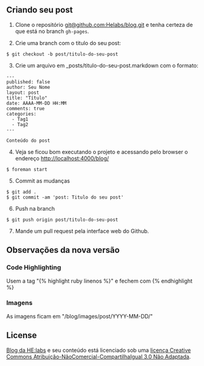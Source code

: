 ## Criando seu post

1) Clone o repositório [git@github.com:Helabs/blog.git](https://github.com/Helabs/blog) e tenha certeza de que está no branch `gh-pages`.

2) Crie uma branch com o titulo do seu post:

```
$ git checkout -b post/titulo-do-seu-post
```

3) Crie um arquivo em \_posts/titulo-do-seu-post.markdown com o formato:

```
---
published: false
author: Seu Nome
layout: post
title: "Título"
date: AAAA-MM-DD HH:MM
comments: true
categories:
  - Tag1
  - Tag2
---

Conteúdo do post
```

4) Veja se ficou bom executando o projeto e acessando pelo browser o endereço [http://localhost:4000/blog/](http://localhost:4000/blog/)

```
$ foreman start
```

5) Commit as mudanças

```
$ git add .
$ git commit -am 'post: Titulo do seu post'
```

6) Push na branch

```
$ git push origin post/titulo-do-seu-post
```

7) Mande um pull request pela interface web do Github.

## Observações da nova versão

### Code Highlighting

Usem a tag "{% highlight ruby linenos %}" e fechem com {% endhighlight %}

### Imagens

As imagens ficam em "/blog/images/post/YYYY-MM-DD/"

## License

[Blog da HE:labs](http://helabs.com.br/blog/) e seu conteúdo está licenciado sob uma [licença Creative Commons Atribuição-NãoComercial-CompartilhaIgual 3.0 Não Adaptada](http://creativecommons.org/licenses/by-nc-sa/3.0/deed.pt_BR).

